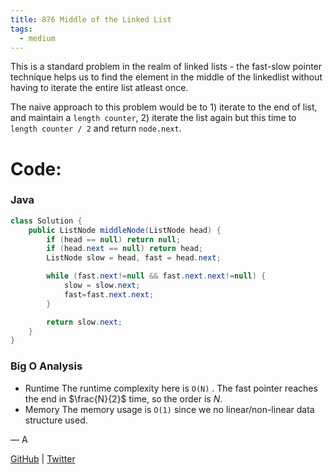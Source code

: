 ```yaml
---
title: 876 Middle of the Linked List
tags:
  - medium
---
```


This is a standard problem in the realm of linked lists - the fast-slow pointer technique helps us to find the element in the middle of the linkedlist without having to iterate the entire list atleast once.

The naive approach to this problem would be to 1) iterate to the end of list, and maintain a `length counter`, 2) iterate the list again but this time to `length counter / 2` and return `node.next`.

# Code:

### Java

```java
class Solution {
    public ListNode middleNode(ListNode head) {
        if (head == null) return null;
        if (head.next == null) return head;
        ListNode slow = head, fast = head.next;

        while (fast.next!=null && fast.next.next!=null) {
            slow = slow.next;
            fast=fast.next.next;
        }

        return slow.next;
    }
}
```

### Big O Analysis

- Runtime
  The runtime complexity here is `O(N)` . The fast pointer reaches the end in $\frac{N}{2}$ time, so the order is $N$.
- Memory
  The memory usage is `O(1)` since we no linear/non-linear data structure used.

— A

[GitHub](https://github.com/athkdev) | [Twitter](https://twitter.com/athkdev)

